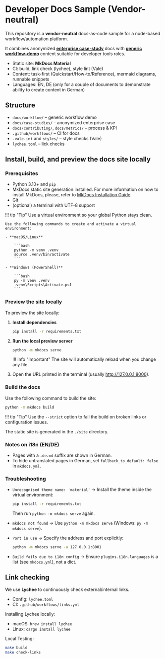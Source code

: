 # Developer Docs Sample (Vendor-neutral)

This repository is a **vendor-neutral** docs-as-code sample for a node-based workflow/automation platform.

It combines anonymized [**enterprise case-study**](docs/case-studies/enterprise/docs/index.md) docs with [**generic workflow-demo**](docs/ai/ai-transform.md) content suitable for developer tools roles.

- Static site: **MkDocs Material**
- CI: build, link check (lychee), style lint (Vale)
- Content: task-first (Quickstart/How-to/Reference), mermaid diagrams, runnable snippets
- Languages: EN, DE (only for a couple of documents to demonstrate ability to create content in German)

## Structure

- `docs/workflow/` – generic workflow demo
- `docs/case-studies/` – anonymized enterprise case
- `docs/contributing/`, `docs/metrics/` – process & KPI
- `.github/workflows/` – CI for docs
- `.vale.ini` and `styles/` – style checks (Vale)
- `lychee.toml` – lick checks

## Install, build, and preview the docs site locally

### Prerequisites

- Python 3.10+ and `pip`
- MkDocs static site generation installed. For more information on how to install MkDocs, please, refer to [MkDocs Installation Guide](https://www.mkdocs.org/user-guide/installation/#installing-mkdocs).
- Git
- (optional) a terminal with UTF-8 support

!!! tip "Tip"
Use a virtual environment so your global Python stays clean.

    Use the following commands to create and activate a virtual environment:

    - **macOS/Linux**
  
        ```bash
        python -m venv .venv
        source .venv/bin/activate
        ```

    - **Windows (PowerShell)**
  
        ```bash
        py -m venv .venv
        .venv\Scripts\Activate.ps1
        ```

### Preview the site locally

To preview the site locally:

1. **Install dependencies**

    ```bash
    pip install -r requirements.txt
    ```

2. **Run the local preview server**

    ```bash
    python -m mkdocs serve
    ```

   !!! info "Important"
   The site will automatically reload when you change any file.

3. Open the URL printed in the terminal (usually <http://127.0.0.1:8000>).

### Build the docs

Use the following command to build the site:

```bash
python -m mkdocs build
```

!!! tip "Tip"
Use the `--strict` option to fail the build on broken links or configuration issues.

The static site is generated in the `./site` directory.

### Notes on i18n (EN/DE)

- Pages with a `.de.md` suffix are shown in German.
- To hide untranslated pages in German, set `fallback_to_default: false` in `mkdocs.yml`.

### Troubleshooting

- `Unrecognised theme name: 'material'` → Install the theme inside the virtual environment:

    ```bash
    pip install -r requirements.txt
    ```

  Then run `python -m mkdocs serve` again.

- `mkdocs not found` → Use `python -m mkdocs serve` (Windows: `py -m mkdocs serve`).

- `Port in use` → Specify the address and port explicitly:

    ```bash
    python -m mkdocs serve -a 127.0.0.1:8001
    ```

- `Build fails due to i18n config` → Ensure `plugins.i18n.languages` is a list (see `mkdocs.yml`), not a dict.

## Link checking

We use **Lychee** to continuously check external/internal links.

- Config: `lychee.toml`
- CI: `.github/workflows/links.yml`

Installing Lychee locally:
- macOS: `brew install lychee`
- Linux: `cargo install lychee`

Local Testing:

```bash
make build
make check-links
```